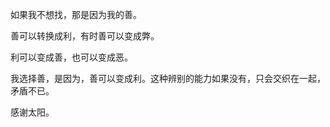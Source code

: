如果我不想找，那是因为我的善。

善可以转换成利，有时善可以变成弊。

利可以变成善，也可以变成恶。

我选择善，是因为，善可以变成利。这种辨别的能力如果没有，只会交织在一起，矛盾不已。

感谢太阳。

